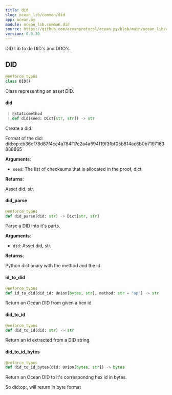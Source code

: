 ```yaml
---
title: did
slug: ocean_lib/common/did
app: ocean.py
module: ocean_lib.common.did
source: https://github.com/oceanprotocol/ocean.py/blob/main/ocean_lib/common/did.py
version: 0.5.30
---
```

DID Lib to do DID's and DDO's.

## DID

```python
@enforce_types
class DID()
```

Class representing an asset DID.

#### did

```python
 | @staticmethod
 | def did(seed: Dict[str, str]) -> str
```

Create a did.

Format of the did:
did:op:cb36cf78d87f4ce4a784f17c2a4a694f19f3fbf05b814ac6b0b7197163888865

**Arguments**:

- `seed`: The list of checksums that is allocated in the proof, dict

**Returns**:

Asset did, str.

#### did\_parse

```python
@enforce_types
def did_parse(did: str) -> Dict[str, str]
```

Parse a DID into it's parts.

**Arguments**:

- `did`: Asset did, str.

**Returns**:

Python dictionary with the method and the id.

#### id\_to\_did

```python
@enforce_types
def id_to_did(did_id: Union[bytes, str], method: str = "op") -> str
```

Return an Ocean DID from given a hex id.

#### did\_to\_id

```python
@enforce_types
def did_to_id(did: str) -> str
```

Return an id extracted from a DID string.

#### did\_to\_id\_bytes

```python
@enforce_types
def did_to_id_bytes(did: Union[bytes, str]) -> bytes
```

Return an Ocean DID to it's correspondng hex id in bytes.

So did:op:<hex>, will return <hex> in byte format

